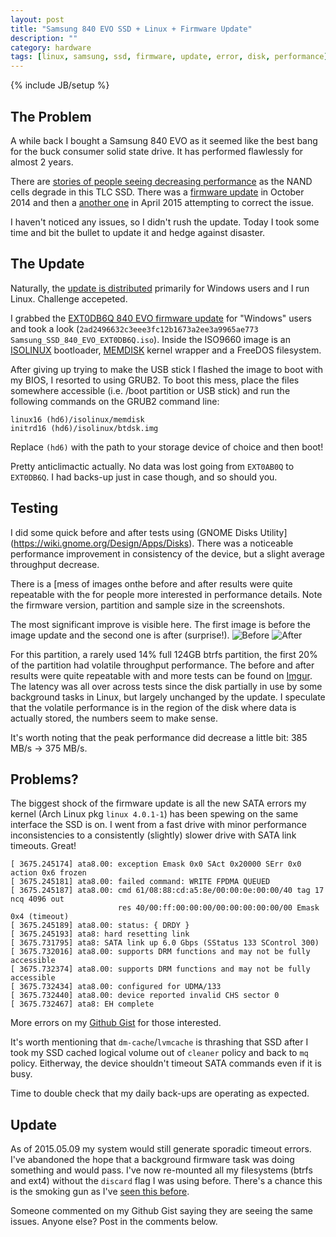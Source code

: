 ```yaml
---
layout: post
title: "Samsung 840 EVO SSD + Linux + Firmware Update"
description: ""
category: hardware
tags: [linux, samsung, ssd, firmware, update, error, disk, performance]
---
```

{% include JB/setup %}
## The Problem

A while back I bought a Samsung 840 EVO as it seemed like the best bang for the buck consumer solid state drive.  It has performed flawlessly for almost 2 years.

There are [stories of people seeing decreasing performance](http://www.anandtech.com/show/8550/samsung-acknowledges-the-ssd-840-evo-read-performance-bug-fix-is-on-the-way) as the NAND cells degrade in this TLC SSD.  There was a [firmware update](http://www.anandtech.com/show/8617/samsung-releases-firmware-update-to-fix-the-ssd-840-evo-read-performance-bug) in October 2014 and then a [another one](http://www.anandtech.com/show/9196/samsung-releases-second-840-evo-fix) in April 2015 attempting to correct the issue.

I haven't noticed any issues, so I didn't rush the update.  Today I took some time and bit the bullet to update it and hedge against disaster.

## The Update

Naturally, the [update is distributed](http://bit.ly/1DLRxRh) primarily for Windows users and I run Linux.  Challenge accepeted.

I grabbed the [EXT0DB6Q 840 EVO firmware update](http://bit.ly/1DLV9mh) for "Windows" users and took a look (`2ad2496632c3eee3fc12b1673a2ee3a9965ae773  Samsung_SSD_840_EVO_EXT0DB6Q.iso`).  Inside the ISO9660 image is an [ISOLINUX](http://www.syslinux.org/wiki/index.php/ISOLINUX) bootloader, [MEMDISK](http://www.syslinux.org/wiki/index.php/MEMDISK) kernel wrapper and a FreeDOS filesystem.

After giving up trying to make the USB stick I flashed the image to boot with my BIOS, I resorted to using GRUB2.  To boot this mess, place the files somewhere accessible (i.e. /boot partition or USB stick) and run the following commands on the GRUB2 command line:

    linux16 (hd6)/isolinux/memdisk
    initrd16 (hd6)/isolinux/btdsk.img

Replace `(hd6)` with the path to your storage device of choice and then boot!

Pretty anticlimactic actually.  No data was lost going from `EXT0AB0Q` to `EXT0DB6Q`.  I had backs-up just in case though, and so should you.

## Testing

I did some quick before and after tests using (GNOME Disks Utility](https://wiki.gnome.org/Design/Apps/Disks).  There was a noticeable performance improvement in consistency of the device, but a slight average throughput decrease.

There is a [mess of images onthe before and after results were quite repeatable with the for people more interested in performance details.  Note the firmware version, partition and sample size in the screenshots.

The most significant improve is visible here.  The first image is before the image update and the second one is after (surprise!).
![Before](http://i.imgur.com/9QiLcyjl.png) ![After](http://i.imgur.com/H9oCZqWl.png)

For this partition, a rarely used 14% full 124GB btrfs partition, the first 20% of the partition had volatile throughput performance.  The before and after results were quite repeatable with and more tests can be found on [Imgur](http://bit.ly/1DLT6yr).  The latency was all over across tests since the disk partially in use by some background tasks in Linux, but largely unchanged by the update.  I speculate that the volatile performance is in the region of the disk where data is actually stored, the numbers seem to make sense.

It's worth noting that the peak performance did decrease a little bit: 385 MB/s -> 375 MB/s.

## Problems?

The biggest shock of the firmware update is all the new SATA errors my kernel (Arch Linux pkg `linux 4.0.1-1`) has been spewing on the same interface the SSD is on.  I went from a fast drive with minor performance inconsistencies to a consistently (slightly) slower drive with SATA link timeouts. Great!

    [ 3675.245174] ata8.00: exception Emask 0x0 SAct 0x20000 SErr 0x0 action 0x6 frozen
    [ 3675.245181] ata8.00: failed command: WRITE FPDMA QUEUED
    [ 3675.245187] ata8.00: cmd 61/08:88:cd:a5:8e/00:00:0e:00:00/40 tag 17 ncq 4096 out
                            res 40/00:ff:00:00:00/00:00:00:00:00/00 Emask 0x4 (timeout)
    [ 3675.245189] ata8.00: status: { DRDY }
    [ 3675.245193] ata8: hard resetting link
    [ 3675.731795] ata8: SATA link up 6.0 Gbps (SStatus 133 SControl 300)
    [ 3675.732016] ata8.00: supports DRM functions and may not be fully accessible
    [ 3675.732374] ata8.00: supports DRM functions and may not be fully accessible
    [ 3675.732434] ata8.00: configured for UDMA/133
    [ 3675.732440] ata8.00: device reported invalid CHS sector 0
    [ 3675.732467] ata8: EH complete

More errors on my [Github Gist](http://bit.ly/1zFnmjM) for those interested.

It's worth mentioning that `dm-cache`/`lvmcache` is thrashing that SSD after I took my SSD cached logical volume out of `cleaner` policy and back to `mq` policy.  Eitherway, the device shouldn't timeout SATA commands even if it is busy.

Time to double check that my daily back-ups are operating as expected.

## Update

As of 2015.05.09 my system would still generate sporadic timeout errors.  I've abandoned the hope that a background firmware task was doing something and would pass.  I've now re-mounted all my filesystems (btrfs and ext4) without the `discard` flag I was using before.  There's a chance this is the smoking gun as I've [seen this before](/linux/2013/05/05/ssd-trim/).

Someone commented on my Github Gist saying they are seeing the same issues.  Anyone else?  Post in the comments below.
